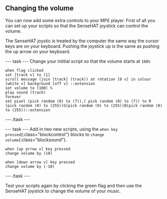 ## Changing the volume

You can now add some extra controls to your MP£ player. First of all you can set up your scripts so that the SenseHAT joystick can control the volume.

The SenseHAT joystic is treated by the computer the same way the cursor keys are on your keyboard. Pushing the joystick up is the same as pushing the up arrow on your keyboard.

--- task ---
Change your intitial script so that the volume starts at `100%`
```blocks
when flag clicked
set [track v] to [1]
scroll message (join [track] (track)) at rotation [0 v] in colour [white v] background [off v] ::extension
set volume to (100) %
play sound (track)
forever
set pixel (pick random (0) to (7)),( pick random (0) to (7)) to R (pick random (0) to (255))G(pick random (0) to (255))B(pick random (0) to (255))::extension
```
--- /task ---

--- task ---
Add in two new scripts, using the `when key pressed`{:class="blockcontrol"} blocks to `change volume`{:class="blocksound"}.

```blocks
when [up arrow v] key pressed
change volume by (10)

when [down arrow v] key pressed
change volume by (-10)
```
--- /task ---

Test your scripts again by clicking the green flag and then use the SenseHAT joystick to change the volume of your music.
